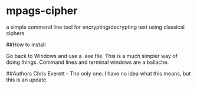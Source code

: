 # mpags-cipher
a simple command line tool for encrypting/decrypting text using classical ciphers

##How to install

Go back to Windows and use a .exe file. This is a much simpler way of doing things. Command lines and terminal windows are a ballache.

##Authors
Chris Everett - The only one. 
I have no idea what this means, but this is an update.
